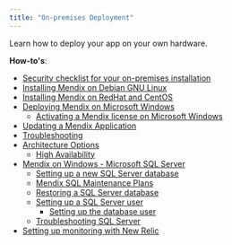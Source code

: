 ```yaml
---
title: "On-premises Deployment"
---
```

Learn how to deploy your app on your own hardware.

**How-to's**:

*   [Security checklist for your on-premises installation](Security+checklist+for+your+on+premises+installation)
*   [Installing Mendix on Debian GNU Linux](Installing+Mendix+on+Debian+GNU+Linux)
*   [Installing Mendix on RedHat and CentOS](Installing+Mendix+on+RedHat+and+CentOS)
*   [Deploying Mendix on Microsoft Windows](Deploy+Mendix+on+Microsoft+Windows)
    *   [Activating a Mendix license on Microsoft Windows](Activate+a+Mendix+License+on+Microsoft+Windows)
*   [Updating a Mendix Application](Updating+a+Mendix+Application)
*   [Troubleshooting](Troubleshooting)
*   [Architecture Options](Architecture+Options)
    *   [High Availability](High+Availability)
*   [Mendix on Windows - Microsoft SQL Server](Mendix+on+Windows+-+Microsoft+SQL+Server)
    *   [Setting up a new SQL Server database](Setting+up+a+new+SQL+Server+database)
    *   [Mendix SQL Maintenance Plans](Mendix+SQL+Maintenance+Plans)
    *   [Restoring a SQL Server database](Restoring+a+SQL+Server+database)
    *   [Setting up a SQL Server user](Setting+up+a+SQL+Server+user)
        *   [Setting up the database user](Setting+up+the+database+user)
    *   [Troubleshooting SQL Server](Troubleshooting+SQL+Server)
*   [Setting up monitoring with New Relic](Setting+up+monitoring+with+New+Relic)
